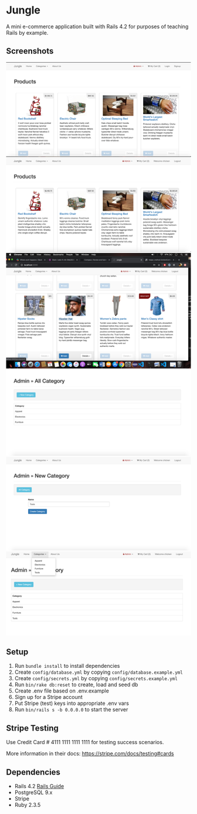 # Jungle

A mini e-commerce application built with Rails 4.2 for purposes of teaching Rails by example.

## Screenshots
![Main Page](/docs/Main_Page.png)
![Username page](/docs/Page_with_username.png)
![Sold out item](/docs/Item_soldout.png)
![Admin Page](/docs/Admin_page.png)
![Create Category](/docs/Create_Category.png)
![List Category](/docs/List_category.png)

## Setup

1. Run `bundle install` to install dependencies
2. Create `config/database.yml` by copying `config/database.example.yml`
3. Create `config/secrets.yml` by copying `config/secrets.example.yml`
4. Run `bin/rake db:reset` to create, load and seed db
5. Create .env file based on .env.example
6. Sign up for a Stripe account
7. Put Stripe (test) keys into appropriate .env vars
8. Run `bin/rails s -b 0.0.0.0` to start the server

## Stripe Testing

Use Credit Card # 4111 1111 1111 1111 for testing success scenarios.

More information in their docs: <https://stripe.com/docs/testing#cards>

## Dependencies

* Rails 4.2 [Rails Guide](http://guides.rubyonrails.org/v4.2/)
* PostgreSQL 9.x
* Stripe
* Ruby 2.3.5
